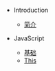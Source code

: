 
* Introduction
    * [简介](README.md)

* JavaScript
    * [基础](/javascript/base.md)
    * [This](/javascript/this.md)
